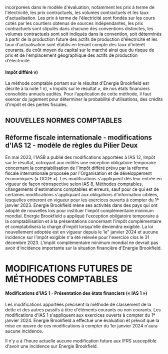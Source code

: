 incorporées dans le modèle d'évaluation, notamment les prix à terme de l'électricité, les prix contractuels, les volumes contractuels et les taux d'actualisation. Les prix à terme de l'électricité sont fondés sur les cours cotés par les courtiers obtenus de sources indépendantes, les prix contractuels sont stipulés dans chacune des conventions distinctes, les volumes contractuels sont soit indiqués dans la convention, soit déterminés à partir de la production future des actifs de production d'électricité et les taux d'actualisation sont établis en tenant compte des taux d'intérêt courants, du coût moyen du capital sur le marché ainsi que du risque de prix et de l'emplacement géographique des actifs de production d'électricité.

#### Impôt différé v)

La méthode comptable portant sur le résultat d'Energie Brookfield est décrite à la note 1 n), « Impôts sur le résultat », de nos états financiers consolidés annuels audités. Pour l'application de cette méthode, il faut exercer du jugement pour déterminer la probabilité d'utilisations, des crédits d'impôt et des pertes fiscales.

## NOUVELLES NORMES COMPTABLES

## Réforme fiscale internationale - modifications d'IAS 12 - modèle de règles du Pilier Deux

En mai 2023, l'IASB a publié des modifications apportées à IAS 12, Impôt sur le résultat, octroyant aux entités une exception obligatoire temporaire concernant la comptabilisation de l'impôt différé prévu par la réforme fiscale internationale proposée par l'Organisation et de développement économiques (« OCDE »). Les modifications s'appliquent dès leur entrée en vigueur de façon rétrospective selon IAS 8, Méthodes comptables, changements d'estimations comptables et erreurs, sauf pour ce qui est de certaines modifications s'appliquant aux obligations d'information ciblées, lesquelles entreront en vigueur pour les exercices ouverts à compter du 1ª janvier 2023. Energie Brookfield mène ses activités dans des pays qui ont adopté de nouvelles lois pour instituer l'impôt complémentaire minimum mondial. Energie Brookfield a appliqué l'exception obligatoire temporaire à la comptabilisation et à la présentations concernant l'impôt complémentaire et comptabilisera la charge d'impôt lorsqu'elle deviendra exigible. La loi nouvellement adoptée est en vigueur depuis le 1e" janvier 2024 et aucune incidence sur l'impôt exigible n'a été relevée pour l'exercice clos le 31 décembre 2023. L'impôt complémentaire minimum mondial ne devrait pas avoir d'incidence importante sur la situation financière d'Energie Brookfield.

# MODIFICATIONS FUTURES DE MÉTHODES COMPTABLES

#### Modifications d'IAS 1 - Présentation des états financiers (« IAS 1 »)

Les modifications apportées précisent la méthode de classement de la dette et des autres passifs à titre d'éléments courants ou non courants. Les modifications d'IAS 1 s'appliquent aux exercices ouverts à compter du 1ª janvier 2024. Energie Brookfield a effectué une évaluation et prévoit que la mise en œuvre de ces modifications à compter du 1er janvier 2024 n'aura aucune incidence.

Il n'y a à l'heure actuelle aucune modification future aux IFRS susceptible d'avoir une incidence sur Energie Brookfield.